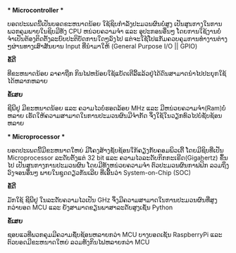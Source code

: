 **\* Microcontroller \***



ບອດປະເພດນີ້ເປັນບອດຂະຫນາດນ້ອຍ ໃຊ້ຊິບກຳລັງປະມວນຜົນບໍ່ສູງ ເປັນສູນກາງໃນການພວກຄຸມພາຍໃນຊິບມີທັງ CPU ຫນ່ວຍຄວາມຈຳ ແລະ ອຸປະກອນອື່ນໆ ໂດຍການໃຊ້ງານບໍ່ຈຳເປັນຕ້ອງຕິດຕັ້ງລະບົບປະຕິບັດການໃດໆລົງໄປ ແຕ່ຈະໃຊ້ໂປແກັມຄວບຄຸມການທຳງານຕ່າງໆຜ່ານທາງເສົາສັນຍານ Input ທີ່ນຳມາໃຫ້ (General Purpose I/O || GPIO)



**ຂໍ້ດີ**

 ທີຂະຫນາດນ້ອຍ ລາຄາຖືກ ກິນໄຟຫນ້ອຍໃຊ້ແບັດເຕີລີ້ແລ້ວຢູ່ໄດ້ດົນສາມາດນຳໄປປະຍຸກໃຊ້ໄດ້ຫລາກຫລາຍ

**ຂໍ້ເສຍ**

 ຊີພີຢູ ມີຂະຫນາດນ້ອຍ ແລະ ຄວາມໄວບໍ່ຮອດລ້ອຍ MHz ແລະ ມີຫນ່ວຍຄວາມຈຳ(Ram)ບໍ່ຫລາຍ ເຮັດໃຫ້ຄວາມສາມາດໃນການປະມວນຜົນມີຈຳກັດ ຈຶ່ງໃຊ້ໃນວຽກທົວໄປບໍ່ຊັບຊ້ອນຫລາຍ







**\* Microprocessor \***



ບອດປະເພດນີ້ມີຂະຫນາດໃຫຍ່ ມີໂຄງສ້າງຊັບຊ້ອນໃກ້ຄຽງກັບຄອມພິວເຕີ້ ໂດຍມີຊິບທີ່ເປັນ Microprocessor ລະດັບຕັ້ງແຕ່ 32 bit ແລະ ຄວາມໄວລະດັບກິກກະເຣີດ(Gigahertz) ຂຶ້ນໄປ ເປັນສູນກາງການປະມວນຜົນ ໂດຍມີທັງຫນ່ວຍຄວາມຈຳ ຕົວປະມວນຜົນກາຟຟິກ ລວມຖຶງວົງຈອນອື່ນໆ ພາຍໃນຊູດດຽວກັນເລີຍ ທີ່ເອີ້ນວ່າ System-on-Chip (SOC)



**ຂໍ້ດີ**

 ມັກໃຊ້ ຊີພີຢູ ໃນລະດັບຄວາມໄວເປັນ GHz ຈຶ່ງມີຄວາມສາມາດໃນການປະມວນຜົນທີ່ສູງ ກວ່າບອດ MCU ແລະ ຍັງສາມາດຂຽນພາສາລະດັບສູງເຊັ່ນ Python

**ຂໍ້ເສຍ**

 ຊອບແວທີ່ພວກຄຸມມີຄວາມຊັໍບຊ້ອນຫລາຍກວ່າ MCU ບາງບອດເຊັນ RaspberryPi ແລະ ຕົວບອດມີຂະຫນາດໃຫຍ່ ລວມທັງກິນໄຟຫລາຍກວ່າ  MCU


